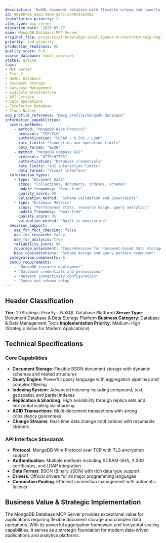 ```yaml
---
description: 'NoSQL document database with flexible schema and powerful query capabilities. Strategic database server for modern applications requiring scalable document storage, complex aggregations, and horizontal scaling with enterprise-grade features.'
id: 0898878a-aa03-4260-a34c-2749cdc83c82
installation_priority: 2
item_type: mcp_server
migration_date: '2025-07-27'
name: MongoDB Database MCP Server
original_file: projects/ai-knowledge-intelligence-orchestrator/mcp-registry/detailed-profiles/tier-2/mongodb-database-server-profile.md
priority: 2nd_priority
production_readiness: 95
quality_score: 8.6
source_database: tools_services
status: active
tags:
- MCP Server
- Tier 2
- NoSQL Database
- Document Storage
- Database Management
- Scalable Architecture
- API Service
- Data Operations
- Enterprise Database
- Cloud Native
mcp_profile_reference: "@mcp_profile/mongodb-database"
information_capabilities:
  access_methods:
    - method: "MongoDB Wire Protocol"
      protocol: "TCP/TLS"
      authentication: "SCRAM / X.509 / LDAP"
      rate_limits: "Connection and operation limits"
      data_format: "BSON"
    - method: "MongoDB Compass GUI"
      protocol: "HTTP/HTTPS"
      authentication: "Database credentials"
      rate_limits: "GUI interaction limits"
      data_format: "Visual interface"
  information_types:
    - type: "Document Data"
      scope: "Collections, documents, indexes, schemas"
      update_frequency: "Real-time"
      quality_score: 98
      validation_method: "Schema validation and constraints"
    - type: "Database Metrics"
      scope: "Performance stats, resource usage, query analytics"
      update_frequency: "Real-time"
      quality_score: 95
      validation_method: "Built-in monitoring"
  decision_support:
    use_for_fact_checking: false
    use_for_research: false
    use_for_analysis: true
    reliability_score: 96
    coverage_assessment: "Comprehensive for document-based data storage"
    bias_considerations: "Schema design and query pattern dependent"
  integration_complexity: 6
  setup_requirements:
    - "MongoDB instance deployment"
    - "Database credentials and permissions"
    - "Network connectivity configuration"
    - "Index and schema setup"
---
```


## Header Classification
**Tier**: 2 (Strategic Priority - NoSQL Database Platform)
**Server Type**: Document Database & Data Storage Platform
**Business Category**: Database & Data Management Tools
**Implementation Priority**: Medium-High (Strategic Value for Modern Applications)

## Technical Specifications

### Core Capabilities
- **Document Storage**: Flexible BSON document storage with dynamic schemas and nested structures
- **Query Engine**: Powerful query language with aggregation pipelines and complex filtering
- **Indexing System**: Advanced indexing including compound, text, geospatial, and partial indexes
- **Replication & Sharding**: High availability through replica sets and horizontal scaling via sharding
- **ACID Transactions**: Multi-document transactions with strong consistency guarantees
- **Change Streams**: Real-time data change notifications with resumable streams

### API Interface Standards
- **Protocol**: MongoDB Wire Protocol over TCP with TLS encryption support
- **Authentication**: Multiple methods including SCRAM-SHA, X.509 certificates, and LDAP integration
- **Data Format**: BSON (Binary JSON) with rich data type support
- **Drivers**: Official drivers for all major programming languages
- **Connection Pooling**: Efficient connection management with automatic failover

## Business Value & Strategic Implementation

The MongoDB Database MCP Server provides exceptional value for applications requiring flexible document storage and complex data operations. With its powerful aggregation framework and horizontal scaling capabilities, it serves as a strategic foundation for modern data-driven applications and analytics platforms.